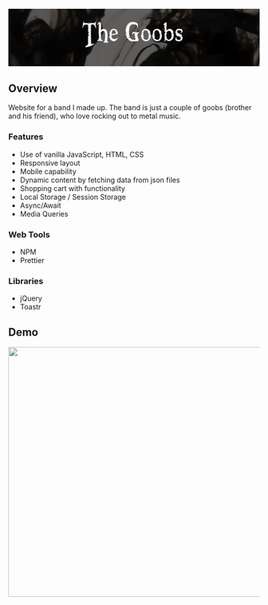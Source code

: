 <p align="center">
  <img src="https://github.com/JacobRochford/the-goobs/blob/main/Images/goobs-icon-short.png" alt="The Goobs Logo" />
<p>

## Overview
  Website for a band I made up. The band is just a couple of goobs (brother and his friend), who love rocking out to metal music.
  ### Features
  - Use of vanilla JavaScript, HTML, CSS
  - Responsive layout
  - Mobile capability
  - Dynamic content by fetching data from json files  
  - Shopping cart with functionality
  - Local Storage / Session Storage
  - Async/Await
  - Media Queries
  
  ### Web Tools
  - NPM
  - Prettier
  
  ### Libraries
  - jQuery
  - Toastr


## Demo

<img src="https://github.com/JacobRochford/the-goobs/blob/main/gifs/The%20Goobs%20%E2%80%94%20Firefox%20Developer%20Edition%202021-12-08%2009-49-05.gif" width="800" height="500" />
